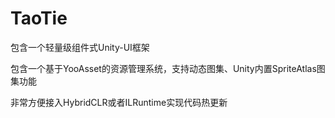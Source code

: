 # TaoTie

包含一个轻量级组件式Unity-UI框架

包含一个基于YooAsset的资源管理系统，支持动态图集、Unity内置SpriteAtlas图集功能

非常方便接入HybridCLR或者ILRuntime实现代码热更新
